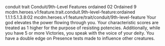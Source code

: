 <ability>
  <metadata>
    <class>conduit</class>
    <feature_type>trait</feature_type>
    <file_dpath>Conduit/9th-Level Features</file_dpath>
    <item_id>ordained</item_id>
    <item_index>02</item_index>
    <item_name>Ordained</item_name>
    <level>9</level>
    <scc>mcdm.heroes.v1:feature.trait.conduit.9th-level-feature:ordained</scc>
    <scdc>1.1.1:5.1.3.8:02</scdc>
    <source>mcdm.heroes.v1</source>
    <type>feature/trait/conduit/9th-level-feature</type>
  </metadata>
  <effects>
    <effect type="mundane">Your god elevates the power flowing through you. Your characteristic scores are treated as 1 higher for the purpose of resisting potencies. Additionally, while you have 5 or more Victories, you speak with the voice of your deity. You have a double edge on Presence tests made to influence other creatures.</effect>
  </effects>
</ability>
